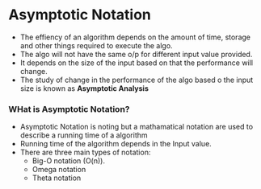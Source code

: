 # Asymptotic Notation

* The effiency of an algorithm depends on the amount of time, storage and other things required to execute the algo.
* The algo will not have the same o/p for different input value provided.
* It depends on the size of the input based on that the performance will change.
* The study of change in the performance of the algo based o the input size is known as **Asymptotic Analysis**

### WHat is Asymptotic Notation?
* Asymptotic Notation is noting but a mathamatical notation are used to describe a running time of a algorithm
* Running time of the algorithm depends in the Input value.
* There are three main types of notation:
    * Big-O notation (O(n)).
    * Omega notation 
    * Theta notation
